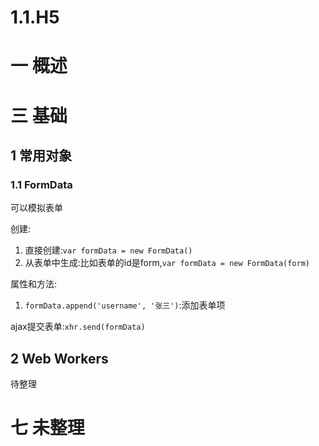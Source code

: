 # 1.1.H5

# 一 概述
# 三 基础
## 1 常用对象
### 1.1 FormData
可以模拟表单

创建:
1. 直接创建:`var formData = new FormData()`
2. 从表单中生成:比如表单的id是form,`var formData = new FormData(form)`

属性和方法:
1. `formData.append('username', '张三')`:添加表单项

ajax提交表单:`xhr.send(formData)`

## 2 Web Workers
待整理

# 七 未整理
